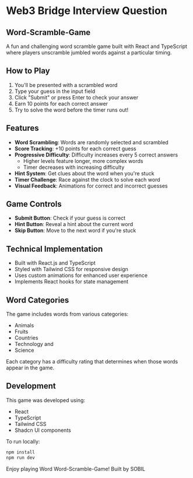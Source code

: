 
# Web3 Bridge Interview Question
## Word-Scramble-Game


A fun and challenging word scramble game built with React and TypeScript where players unscramble jumbled words against a particular timing.

## How to Play

1. You'll be presented with a scrambled word
2. Type your guess in the input field
3. Click "Submit" or press Enter to check your answer
4. Earn 10 points for each correct answer
5. Try to solve the word before the timer runs out!

## Features

- **Word Scrambling**: Words are randomly selected and scrambled
- **Score Tracking**: +10 points for each correct guess
- **Progressive Difficulty**: Difficulty increases every 5 correct answers
  - Higher levels feature longer, more complex words
  - Timer decreases with increasing difficulty
- **Hint System**: Get clues about the word when you're stuck
- **Timer Challenge**: Race against the clock to solve each word
- **Visual Feedback**: Animations for correct and incorrect guesses

## Game Controls

- **Submit Button**: Check if your guess is correct
- **Hint Button**: Reveal a hint about the current word
- **Skip Button**: Move to the next word if you're stuck

## Technical Implementation

- Built with React.js and TypeScript
- Styled with Tailwind CSS for responsive design
- Uses custom animations for enhanced user experience
- Implements React hooks for state management

## Word Categories

The game includes words from various categories:
- Animals
- Fruits
- Countries
- Technology and
- Science

Each category has a difficulty rating that determines when those words appear in the game.

## Development

This game was developed using:
- React
- TypeScript
- Tailwind CSS
- Shadcn UI components

To run locally:
```bash
npm install
npm run dev
```

Enjoy playing Word Word-Scramble-Game! Built by SOBIL
